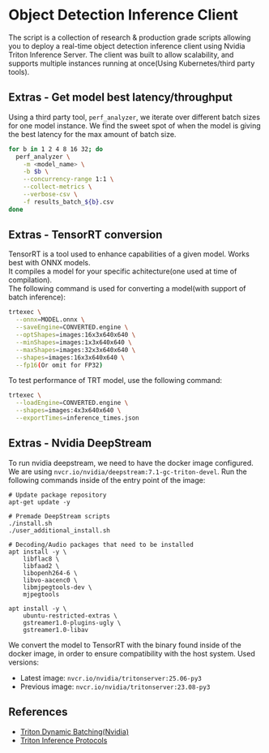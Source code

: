 # Object Detection Inference Client
The script is a collection of research & production grade scripts allowing you to deploy a real-time object detection inference client using Nvidia Triton Inference Server.
The client was built to allow scalability, and supports multiple instances running at once(Using Kubernetes/third party tools).

## Extras - Get model best latency/throughput
Using a third party tool, `perf_analyzer`, we iterate over different batch sizes for one model instance. We find the sweet spot of when the model is giving the best latency for the max amount of batch size.
```bash
for b in 1 2 4 8 16 32; do
  perf_analyzer \
    -m <model_name> \
    -b $b \
    --concurrency-range 1:1 \
    --collect-metrics \
    --verbose-csv \
    -f results_batch_${b}.csv
done
```

## Extras - TensorRT conversion
TensorRT is a tool used to enhance capabilities of a given model. Works best with ONNX models.<br>
It compiles a model for your specific achitecture(one used at time of compilation).<br>
The following command is used for converting a model(with support of batch inference):
```bash
trtexec \
  --onnx=MODEL.onnx \
  --saveEngine=CONVERTED.engine \
  --optShapes=images:16x3x640x640 \
  --minShapes=images:1x3x640x640 \
  --maxShapes=images:32x3x640x640 \
  --shapes=images:16x3x640x640 \
  --fp16(Or omit for FP32)
```

To test performance of TRT model, use the following command:
```bash
trtexec \
  --loadEngine=CONVERTED.engine \
  --shapes=images:4x3x640x640 \
  --exportTimes=inference_times.json
```

## Extras - Nvidia DeepStream
To run nvidia deepstream, we need to have the docker image configured. We are using `nvcr.io/nvidia/deepstream:7.1-gc-triton-devel`.
Run the following commands inside of the entry point of the image:
```
# Update package repository
apt-get update -y

# Premade DeepStream scripts
./install.sh
./user_additional_install.sh

# Decoding/Audio packages that need to be installed
apt install -y \
    libflac8 \
    libfaad2 \
    libopenh264-6 \
    libvo-aacenc0 \
    libmjpegtools-dev \
    mjpegtools

apt install -y \
    ubuntu-restricted-extras \
    gstreamer1.0-plugins-ugly \
    gstreamer1.0-libav
```

We convert the model to TensorRT with the binary found inside of the docker image, in order to ensure compatibility with the host system. Used versions:
- Latest image: `nvcr.io/nvidia/tritonserver:25.06-py3`
- Previous image: `nvcr.io/nvidia/tritonserver:23.08-py3`
## References
* [Triton Dynamic Batching(Nvidia)](https://docs.nvidia.com/deeplearning/triton-inference-server/user-guide/docs/tutorials/Conceptual_Guide/Part_2-improving_resource_utilization/README.html#what-is-dynamic-batching)
* [Triton Inference Protocols](https://docs.nvidia.com/deeplearning/triton-inference-server/user-guide/docs/customization_guide/inference_protocols.html)